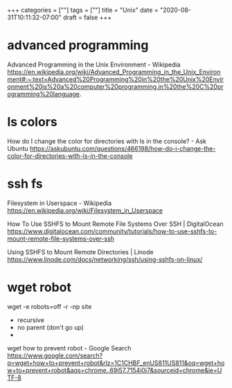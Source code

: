 +++
categories = [""]
tags = [""]
title = "Unix"
date = "2020-08-31T10:11:32-07:00"
draft = false
+++

# advanced programming

Advanced Programming in the Unix Environment - Wikipedia
https://en.wikipedia.org/wiki/Advanced_Programming_in_the_Unix_Environment#:~:text=Advanced%20Programming%20in%20the%20Unix%20Environment%20is%20a%20computer%20programming,in%20the%20C%20programming%20language.

# ls colors

How do I change the color for directories with ls in the console? - Ask Ubuntu
https://askubuntu.com/questions/466198/how-do-i-change-the-color-for-directories-with-ls-in-the-console

# ssh fs

Filesystem in Userspace - Wikipedia
https://en.wikipedia.org/wiki/Filesystem_in_Userspace

How To Use SSHFS to Mount Remote File Systems Over SSH | DigitalOcean
https://www.digitalocean.com/community/tutorials/how-to-use-sshfs-to-mount-remote-file-systems-over-ssh

Using SSHFS to Mount Remote Directories | Linode
https://www.linode.com/docs/networking/ssh/using-sshfs-on-linux/

# wget robot

wget -e robots=off -r -np site 

- recursive
- no parent (don't go up)
-
wget how to prevent robot - Google Search
https://www.google.com/search?q=wget+how+to+prevent+robot&rlz=1C1CHBF_enUS811US811&oq=wget+how+to+prevent+robot&aqs=chrome..69i57.7154j0j7&sourceid=chrome&ie=UTF-8

